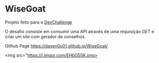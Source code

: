 # WiseGoat
Projeto feito para o <a href="https://github.com/devchallenge-io/wisegoat">DevChallenge</a>

O desafio consiste em consumir uma API através de uma requisição GET e criar um site com gerador de conselhos.

Github Page https://dayen0x01.github.io/WiseGoat/

<img src="https://i.imgur.com/EHbG55K.png>


